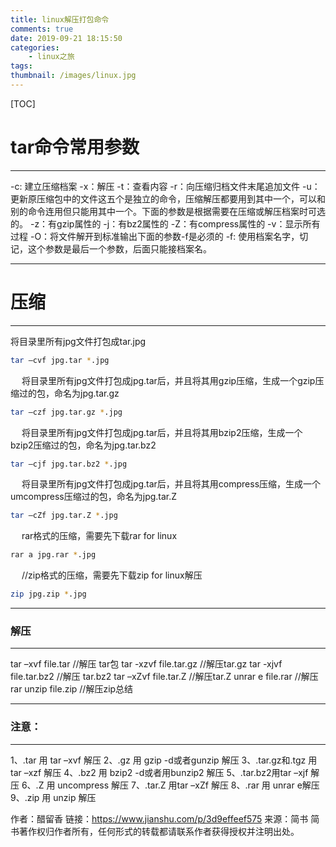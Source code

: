 ```yaml
---
title: linux解压打包命令
comments: true
date: 2019-09-21 18:15:50
categories:
	- linux之旅
tags:
thumbnail: /images/linux.jpg
---
```

[TOC]
# **tar命令常用参数**
---
-c: 建立压缩档案
-x：解压
-t：查看内容
-r：向压缩归档文件末尾追加文件
-u：更新原压缩包中的文件这五个是独立的命令，压缩解压都要用到其中一个，可以和别的命令连用但只能用其中一个。下面的参数是根据需要在压缩或解压档案时可选的。
-z：有gzip属性的
-j：有bz2属性的
-Z：有compress属性的
-v：显示所有过程
-O：将文件解开到标准输出下面的参数-f是必须的
-f: 使用档案名字，切记，这个参数是最后一个参数，后面只能接档案名。
<!--more-->
---

# **压缩**
---
将目录里所有jpg文件打包成tar.jpg
```bash
tar –cvf jpg.tar *.jpg
```
&emsp;
将目录里所有jpg文件打包成jpg.tar后，并且将其用gzip压缩，生成一个gzip压缩过的包，命名为jpg.tar.gz
```bash
tar –czf jpg.tar.gz *.jpg
```
&emsp;
将目录里所有jpg文件打包成jpg.tar后，并且将其用bzip2压缩，生成一个bzip2压缩过的包，命名为jpg.tar.bz2
```bash
tar –cjf jpg.tar.bz2 *.jpg
```
&emsp;
将目录里所有jpg文件打包成jpg.tar后，并且将其用compress压缩，生成一个umcompress压缩过的包，命名为jpg.tar.Z
```bash
tar –cZf jpg.tar.Z *.jpg
```
&emsp;
rar格式的压缩，需要先下载rar for linux
```bash
rar a jpg.rar *.jpg
```
&emsp;
//zip格式的压缩，需要先下载zip for linux解压
```bash
zip jpg.zip *.jpg
```

---
### **解压**
---
tar –xvf file.tar //解压 tar包
tar -xzvf file.tar.gz //解压tar.gz
tar -xjvf file.tar.bz2 //解压 tar.bz2
tar –xZvf file.tar.Z //解压tar.Z
unrar e file.rar //解压rar
unzip file.zip //解压zip总结

---
### **注意：**
---
1、.tar 用 tar –xvf 解压
2、.gz 用 gzip -d或者gunzip 解压
3、.tar.gz和.tgz 用 tar –xzf 解压
4、.bz2 用 bzip2 -d或者用bunzip2 解压
5、.tar.bz2用tar –xjf 解压
6、.Z 用 uncompress 解压
7、.tar.Z 用tar –xZf 解压
8、.rar 用 unrar e解压
9、.zip 用 unzip 解压

作者：醋留香
链接：https://www.jianshu.com/p/3d9effeef575
来源：简书
简书著作权归作者所有，任何形式的转载都请联系作者获得授权并注明出处。
